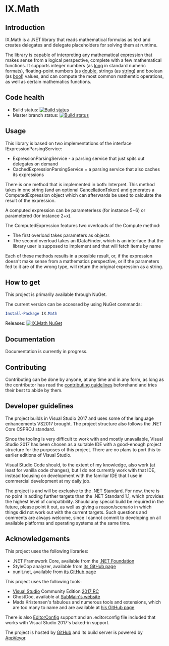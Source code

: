 # IX.Math

## Introduction

IX.Math is a .NET library that reads mathematical formulas as text and creates delegates and delegate placeholders for solving them at runtime.

The library is capable of interpreting any mathematical expression that makes sense from a logical perspective, complete with a few mathematical functions. It
supports integer numbers (as [long](https://msdn.microsoft.com/en-us/library/system.int64.aspx) in standard numeric formats), floating-point numbers (as
[double](https://msdn.microsoft.com/en-us/library/system.double.aspx), strings (as [string](https://msdn.microsoft.com/en-us/library/system.string.aspx)) and
boolean (as [bool](https://msdn.microsoft.com/en-us/library/system.boolean.aspx)) values, and can compute the most common mathemtic operations, as well as
certain mathematics functions.

## Code health
- Build status: [![Build status](https://ci.appveyor.com/api/projects/status/dq2codv2mo32le37?svg=true)](https://ci.appveyor.com/project/adimosh/ix-math)
- Master branch status: [![Build status](https://ci.appveyor.com/api/projects/status/dq2codv2mo32le37/branch/master?svg=true)](https://ci.appveyor.com/project/adimosh/ix-math/branch/master)

## Usage

This library is based on two implementations of the interface IExpressionParsingService:
- ExpressionParsingService - a parsing service that just spits out delegates on demand
- CachedExpressionParsingService = a parsing service that also caches its expressions

There is one method that is implemented in both: Interpret. This method takes in one string (and an optional
[CancellationToken](https://msdn.microsoft.com/en-us/library/system.threading.cancellationtoken.aspx)) and generates a ComputedExpression object which can afterwards
be used to calculate the result of the expression.

A computed expression can be parameterless (for instance 5+6) or parametered (for instance 2+x).

The ComputedExpression features two overloads of the Compute method:
- The first overload takes parameters as objects
- The second overload takes an IDataFinder, which is an interface that the library user is supposed to implement and that will fetch items by name

Each of these methods results in a possible result, or, if the expression doesn't make sense from a mathematics perspective, or if the parameters fed to it are
of the wrong type, will return the original expression as a string.

## How to get

This project is primarily available through NuGet.

The current version can be accessed by using NuGet commands:

```powershell
Install-Package IX.Math
```

Releases: [![IX.Math NuGet](https://img.shields.io/nuget/v/IX.Math.svg)](https://www.nuget.org/packages/IX.Math/)

## Documentation

Documentation is currently in progress.

## Contributing

Contributing can be done by anyone, at any time and in any form, as long as the contributor
has read the [contributing guidelines](https://adimosh.github.io/contributingguidelines)
beforehand and tries their best to abide by them.

## Developer guidelines

The project builds in Visual Studio 2017 and uses some of the language enhancements VS2017 brought. The project structure also follows the .NET Core CSPROJ standard.

Since the tooling is very difficult to work with and mostly unavailable, Visual Studio 2017 has been chosen as a suitable IDE with a good-enough project structure
for the purposes of this project. There are no plans to port this to earlier editions of Visual Studio.

Visual Studio Code should, to the extent of my knowledge, also work (at least for vanilla code changes), but I do not currently work with that IDE, instead focusing
on development with the familiar IDE that I use in commercial development at my daily job.

The project is and will be exclusive to the .NET Standard. For now, there is no point in adding further targets than the .NET Standard 1.1, which provides the
highest level of compatibility. Should any special build be required in the future, please point it out, as well as giving a reason/scenario in which things did not
work out with the current targets. Such questions and comments are always welcome, since I cannot commit to developing on all available platforms and operating systems
at the same time.

## Acknowledgements

This project uses the following libraries:

- .NET Framework Core, available from the [.NET Foundation](https://github.com/dotnet)
- StyleCop analyzer, available from [its GitHub page](https://github.com/DotNetAnalyzers/StyleCopAnalyzers)
- xunit.net, available from [its GitHub page](http://xunit.github.io/)

This project uses the following tools:

- [Visual Studio](https://www.visualstudio.com/) Community Edition [2017 RC](https://www.visualstudio.com/vs/visual-studio-2017-rc/)
- GhostDoc, available at [SubMain's website](http://submain.com/products/ghostdoc.aspx)
- Mads Kristensen's fabulous and numerous tools and extensions, which are too many to name and are available at [his GitHub page](https://github.com/madskristensen/)

There is also [EditorConfig](http://editorconfig.org/) support and an .editorconfig file included that works with Visual Studio 2017's baked-in support.

The project is hosted by [GitHub](https://github.com) and its build server is powered by [AppVeyor](https://www.appveyor.com/).